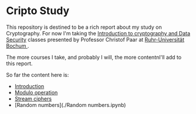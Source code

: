 # Cripto Study

This repository is destined to be a rich report about my study on Cryptography.
For now I'm taking the [Introduction to cryptography and Data Security](
https://www.youtube.com/watch?v=2aHkqB2-46k&list=PL6N5qY2nvvJE8X75VkXglSrVhLv1tVcfy)
classes presented by Professor Christof Paar at [Ruhr-Universität Bochum
](https://www.ruhr-uni-bochum.de/index_en.htm).

The more courses I take, and probably I will, the more contentnI'll add to this
report.

So far the content here is:

* [Introduction](./introduction.md)
* [Modulo operation](https://github.com/deniscostadsc/crypto-study/blob/master/Modulo%20operation.ipynb)
* [Stream ciphers](https://github.com/deniscostadsc/crypto-study/blob/master/Stream%20Ciphers.ipynb)
* [Random numbers](./Random numbers.ipynb)
